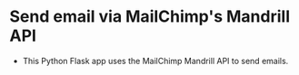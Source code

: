 # Send email via MailChimp's Mandrill API

- This Python Flask app uses the MailChimp Mandrill API to send emails.